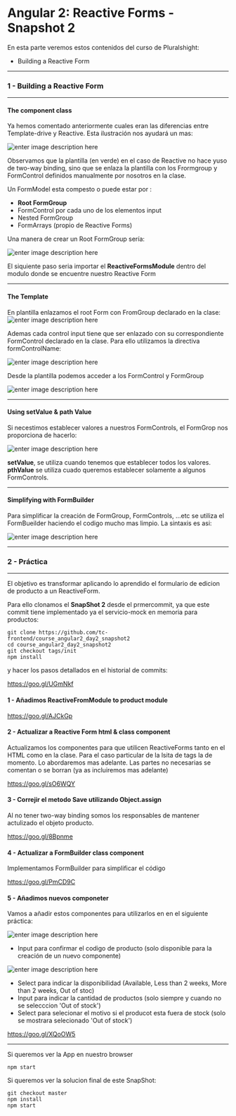 

Angular 2: Reactive Forms - Snapshot 2
===================
En esta parte veremos estos contenidos del curso de Pluralshight:

 - Building a Reactive Form

----------
### 1 - Building a Reactive Form
----------

#### The component class 

Ya hemos comentado anteriormente cuales eran las diferencias entre Template-drive y Reactive. Esta ilustración nos ayudará un mas:

![enter image description here](https://i.imgur.com/4aTDUnz.png)

Observamos que la plantilla (en verde) en el caso de Reactive no hace yuso de two-way binding, sino que se enlaza la plantilla con los Frormgroup y FormControl definidos manualmente por nosotros en la clase.



Un FormModel esta compesto o puede estar por :

- **Root FormGroup**
- FormControl por cada uno de los elementos input
- Nested FormGroup 
- FormArrays (propio de Reactive Forms)

Una manera de crear un Root FormGroup sería:

![enter image description here](https://i.imgur.com/L01q1b2.png)

El siquiente paso seria importar el **ReactiveFormsModule** dentro del modulo donde se encuentre nuestro Reactive Form

----------
#### The Template
En plantilla enlazamos el root Form con FromGroup declarado en la clase:
![enter image description here](https://i.imgur.com/t2E0uRs.png)

Ademas cada control input tiene que ser enlazado con su correspondiente FormControl declarado en la clase. Para ello utilizamos la directiva formControlName:

![enter image description here](https://i.imgur.com/6xjh20b.png)

Desde la plantilla podemos acceder a los FormControl y FormGroup

![enter image description here](https://i.imgur.com/FnGQtOB.png)

----------
#### Using setValue & path Value

Si necestimos establecer valores a nuestros FormControls, el FormGrop nos proporciona de hacerlo:

![enter image description here](https://i.imgur.com/tEbaXMS.png)

**setValue**, se utiliza cuando tenemos que establecer todos los valores.
**pthValue** se utiliza cuado queremos establecer solamente a algunos FormControls.

----------
#### Simplifying with FormBuilder
Para simplificar la creación de FormGroup, FormControls, ...etc se utiliza el FormBueilder haciendo el codigo mucho mas limpio. La sintaxis es asi:

![enter image description here](https://i.imgur.com/xKp0NqB.png)

----------
### 2 - Práctica
----------
El objetivo es transformar  aplicando lo aprendido el formulario de edicion de producto a un ReactiveForm.



Para ello clonamos el **SnapShot 2** desde el prmercommit, ya que este commit tiene implementado ya el servicio-mock en memoria para productos:


    git clone https://github.com/tc-frontend/course_angular2_day2_snapshot2
    cd course_angular2_day2_snapshot2
    git checkout tags/init
    npm install

y hacer los pasos detallados en el historial de commits:

https://goo.gl/UGmNkf


#### 1 - Añadimos ReactiveFromModule to product module

https://goo.gl/AJCkGp

#### 2 - Actualizar a Reactive Form html & class component 
Actualizamos los componentes para que utilicen ReactiveForms tanto en el HTML como en la clase.
Para el caso particular de la lsita de tags la de momento. Lo abordaremos mas adelante.
Las partes no necesarias se comentan o se borran (ya as incluiremos mas adelante)

https://goo.gl/sO6WQY

#### 3 - Correjir el metodo Save utilizando Object.assign
Al no tener two-way binding somos los responsables de mantener actulizado el objeto producto.

https://goo.gl/8Bpnme

#### 4 - Actualizar a FormBuilder class component 
Implementamos FormBuilder para simplificar el código

https://goo.gl/PmCD9C

#### 5 - Añadimos nuevos componeter
Vamos a añadir estos componentes para utilizarlos en en el siguiente práctica:

![enter image description here](https://i.imgur.com/r1vdYzh.png)

- Input para confirmar el codigo de producto (solo disponible para la creación de un nuevo componente)

![enter image description here](https://i.imgur.com/IrJgJPL.png)
- Select para indicar la disponibilidad (Available, Less than 2 weeks, More than 2 weeks, Out of stoc)
- Input para indicar la cantidad de productos (solo siempre y cuando no se selecccion 'Out of stock')
- Select para selecionar el motivo si el producot esta fuera de stock (solo se mostrara selecionado 'Out of stock')

https://goo.gl/XQoOW5

----------

Si queremos ver la App en nuestro browser

    npm start

Si queremos ver la solucion final de este SnapShot:

    git checkout master
    npm install
    npm start





